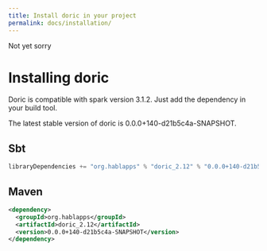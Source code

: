 ```yaml
---
title: Install doric in your project
permalink: docs/installation/
---
```

Not yet sorry
# Installing doric
Doric is compatible with spark version 3.1.2. Just add the dependency in your build tool.

The latest stable version of doric is 0.0.0+140-d21b5c4a-SNAPSHOT.

## Sbt
```scala
libraryDependencies += "org.hablapps" % "doric_2.12" % "0.0.0+140-d21b5c4a-SNAPSHOT"
```
## Maven
```xml
<dependency>
  <groupId>org.hablapps</groupId>
  <artifactId>doric_2.12</artifactId>
  <version>0.0.0+140-d21b5c4a-SNAPSHOT</version>
</dependency>
```
